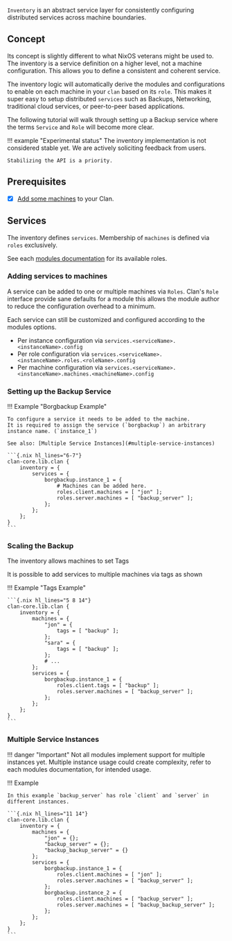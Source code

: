
`Inventory` is an abstract service layer for consistently configuring distributed services across machine boundaries.

## Concept

Its concept is slightly different to what NixOS veterans might be used to. The inventory is a service definition on a higher level, not a machine configuration. This allows you to define a consistent and coherent service.

The inventory logic will automatically derive the modules and configurations to enable on each machine in your `clan` based on its `role`. This makes it super easy to setup distributed `services` such as Backups, Networking, traditional cloud services, or peer-to-peer based applications.

The following tutorial will walk through setting up a Backup service where the terms `Service` and `Role` will become more clear.

!!! example "Experimental status"
    The inventory implementation is not considered stable yet.
    We are actively soliciting feedback from users.

    Stabilizing the API is a priority.

## Prerequisites

- [x] [Add some machines](../guides/getting-started/add-machines.md) to your Clan.

## Services

The inventory defines `services`. Membership of `machines` is defined via `roles` exclusively.

See each [modules documentation](../reference/clanModules/index.md) for its available roles.

### Adding services to machines

A service can be added to one or multiple machines via `Roles`. Clan's `Role` interface provide sane defaults for a module this allows the module author to reduce the configuration overhead to a minimum.

Each service can still be customized and configured according to the modules options.

- Per instance configuration via `services.<serviceName>.<instanceName>.config`
- Per role configuration via `services.<serviceName>.<instanceName>.roles.<roleName>.config`
- Per machine configuration via `services.<serviceName>.<instanceName>.machines.<machineName>.config`

### Setting up the Backup Service

!!! Example "Borgbackup Example"

    To configure a service it needs to be added to the machine.
    It is required to assign the service (`borgbackup`) an arbitrary instance name. (`instance_1`)

    See also: [Multiple Service Instances](#multiple-service-instances)

    ```{.nix hl_lines="6-7"}
    clan-core.lib.clan {
        inventory = {
            services = {
                borgbackup.instance_1 = {
                    # Machines can be added here.
                    roles.client.machines = [ "jon" ];
                    roles.server.machines = [ "backup_server" ];
                };
            };
        };
    }
    ```

### Scaling the Backup

The inventory allows machines to set Tags

It is possible to add services to multiple machines via tags as shown

!!! Example "Tags Example"

    ```{.nix hl_lines="5 8 14"}
    clan-core.lib.clan {
        inventory = {
            machines = {
                "jon" = {
                    tags = [ "backup" ];
                };
                "sara" = {
                    tags = [ "backup" ];
                };
                # ...
            };
            services = {
                borgbackup.instance_1 = {
                    roles.client.tags = [ "backup" ];
                    roles.server.machines = [ "backup_server" ];
                };
            };
        };
    }
    ```

### Multiple Service Instances

!!! danger "Important"
    Not all modules implement support for multiple instances yet.
    Multiple instance usage could create complexity, refer to each modules documentation, for intended usage.

!!! Example

    In this example `backup_server` has role `client` and `server` in different instances.

    ```{.nix hl_lines="11 14"}
    clan-core.lib.clan {
        inventory = {
            machines = {
                "jon" = {};
                "backup_server" = {};
                "backup_backup_server" = {}
            };
            services = {
                borgbackup.instance_1 = {
                    roles.client.machines = [ "jon" ];
                    roles.server.machines = [ "backup_server" ];
                };
                borgbackup.instance_2 = {
                    roles.client.machines = [ "backup_server" ];
                    roles.server.machines = [ "backup_backup_server" ];
                };
            };
        };
    }
    ```
